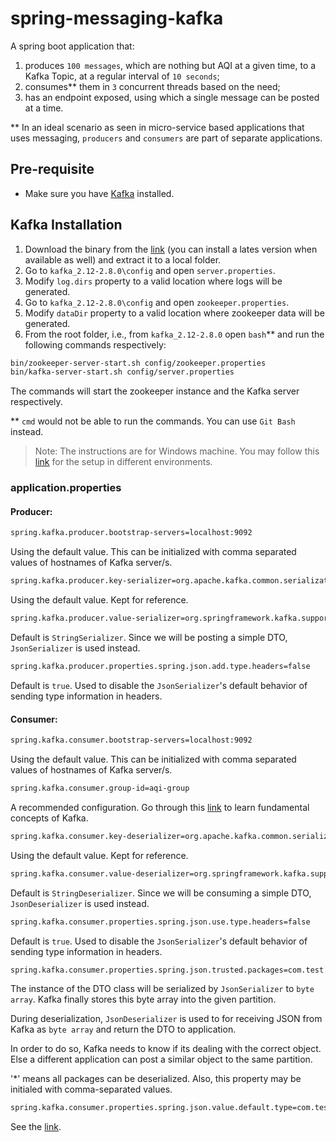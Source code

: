 # spring-messaging-kafka

A spring boot application that:
1. produces ```100 messages```, which are nothing but AQI at a given time, to a Kafka Topic, at a regular interval of ```10 seconds```;
2. consumes** them in ```3``` concurrent threads based on the need;
3. has an endpoint exposed, using which a single message can be posted at a time.

** In an ideal scenario as seen in micro-service based applications that uses messaging, ```producers``` and ```consumers``` are part of separate applications.


## Pre-requisite

* Make sure you have [Kafka](https://kafka.apache.org/) installed.

## Kafka Installation

1. Download the binary from the [link](https://www.apache.org/dyn/closer.cgi?path=/kafka/2.8.0/kafka_2.13-2.8.0.tgz) (you can install a lates version when available as well) and extract it to a local folder.
2. Go to ```kafka_2.12-2.8.0\config``` and open ```server.properties```.
3. Modify ```log.dirs``` property to a valid location where logs will be generated.
4. Go to ```kafka_2.12-2.8.0\config``` and open ```zookeeper.properties```.
5. Modify ```dataDir``` property to a valid location where zookeeper data will be generated.
6. From the root folder, i.e., from ```kafka_2.12-2.8.0``` open ```bash```** and run the following commands respectively:
```sh
bin/zookeeper-server-start.sh config/zookeeper.properties
bin/kafka-server-start.sh config/server.properties
```
The commands will start the zookeeper instance and the Kafka server respectively.

** ```cmd``` would not be able to run the commands. You can use ```Git Bash``` instead.

> Note: The instructions are for Windows machine. You may follow this [link](https://kafka.apache.org/quickstart) for the setup in different environments.

### application.properties

#### Producer:
```sh
spring.kafka.producer.bootstrap-servers=localhost:9092
```
Using the default value. This can be initialized with comma separated values of hostnames of Kafka server/s.

```sh
spring.kafka.producer.key-serializer=org.apache.kafka.common.serialization.StringSerializer
```
Using the default value. Kept for reference.

```sh
spring.kafka.producer.value-serializer=org.springframework.kafka.support.serializer.JsonSerializer
```
Default is ```StringSerializer```. Since we will be posting a simple DTO, ```JsonSerializer``` is used instead.

```sh
spring.kafka.producer.properties.spring.json.add.type.headers=false
```
Default is ```true```.  Used to disable the ```JsonSerializer```'s default behavior of sending type information in headers.

#### Consumer:
```sh
spring.kafka.consumer.bootstrap-servers=localhost:9092
```
Using the default value. This can be initialized with comma separated values of hostnames of Kafka server/s.

```sh
spring.kafka.consumer.group-id=aqi-group
```
A recommended configuration. Go through this [link](https://www.tutorialspoint.com/apache_kafka/apache_kafka_fundamentals.htm) to learn fundamental concepts of Kafka.

```sh
spring.kafka.consumer.key-deserializer=org.apache.kafka.common.serialization.StringDeserializer
```
Using the default value. Kept for reference.

```sh
spring.kafka.consumer.value-deserializer=org.springframework.kafka.support.serializer.JsonDeserializer
```
Default is ```StringDeserializer```. Since we will be consuming a simple DTO, ```JsonDeserializer``` is used instead.

```sh
spring.kafka.consumer.properties.spring.json.use.type.headers=false
```
Default is ```true```.  Used to disable the ```JsonSerializer```'s default behavior of sending type information in headers.

```sh
spring.kafka.consumer.properties.spring.json.trusted.packages=com.test.messaging.kafka.models
```
The instance of the DTO class will be serialized by ```JsonSerializer``` to ```byte array```. Kafka finally stores this byte array into the given partition.

During deserialization, ```JsonDeserializer``` is used to for receiving JSON from Kafka as ```byte array``` and return the DTO to application.

In order to do so, Kafka needs to know if its dealing with the correct object. Else a different application can post a similar object to the same partition.

'*' means all packages can be deserialized. Also, this property may be initialed with comma-separated values.

```sh
spring.kafka.consumer.properties.spring.json.value.default.type=com.test.messaging.kafka.models.AirQualityIndex
```
See the [link](https://docs.spring.io/spring-kafka/api/org/springframework/kafka/support/serializer/JsonDeserializer.html#VALUE_DEFAULT_TYPE).



